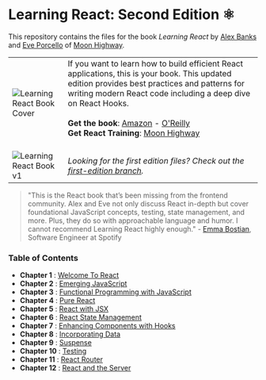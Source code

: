 # Learning React: Second Edition ⚛️

This repository contains the files for the book _Learning React_ by [Alex Banks](https://twitter.com/moontahoe) and [Eve Porcello](https://twitter.com/eveporcello) of [Moon Highway](https://moonhighway.com).

|                                                                                                                              |                                                                                                                                                                                                                                                                                                                                                                                                                                                                                  |
| ---------------------------------------------------------------------------------------------------------------------------- | -------------------------------------------------------------------------------------------------------------------------------------------------------------------------------------------------------------------------------------------------------------------------------------------------------------------------------------------------------------------------------------------------------------------------------------------------------------------------------- |
| ![Learning React Book Cover](https://raw.githubusercontent.com/MoonHighway/learning-react/second-edition/learning-react.jpg) | If you want to learn how to build efficient React applications, this is your book. This updated edition provides best practices and patterns for writing modern React code including a deep dive on React Hooks.<br><br> **Get the book**: [Amazon](https://www.amazon.com/Learning-React-Modern-Patterns-Developing/dp/1492051721) - [O'Reilly](http://shop.oreilly.com/product/0636920252894.do)<br>**Get React Training**: [Moon Highway](http://www.moonhighway.com)<br><br> |
| ![Learning React Book v1](https://raw.githubusercontent.com/MoonHighway/learning-react/second-edition/learning-react-v1.jpg) | _Looking for the first edition files? Check out the [first-edition branch](https://github.com/MoonHighway/learning-react/tree/master)._                                                                                                                                                                                                                                                                                                                                          |

> "This is the React book that’s been missing from the frontend community. Alex and Eve not only discuss React in-depth but cover foundational JavaScript concepts, testing, state management, and more. Plus, they do so with approachable language and humor. I cannot recommend Learning React highly enough." - [Emma Bostian](https://twitter.com/emmabostian), Software Engineer at Spotify

### Table of Contents

- **Chapter 1** : [Welcome To React](https://github.com/MoonHighway/learning-react/tree/second-edition/chapter-01)
- **Chapter 2** : [Emerging JavaScript](https://github.com/MoonHighway/learning-react/tree/second-edition/chapter-02)
- **Chapter 3** : [Functional Programming with JavaScript](https://github.com/MoonHighway/learning-react/tree/second-edition/chapter-03)
- **Chapter 4** : [Pure React](https://github.com/MoonHighway/learning-react/tree/second-edition/chapter-04)
- **Chapter 5** : [React with JSX](https://github.com/MoonHighway/learning-react/tree/second-edition/chapter-05)
- **Chapter 6** : [React State Management](https://github.com/MoonHighway/learning-react/tree/second-edition/chapter-06)
- **Chapter 7** : [Enhancing Components with Hooks](https://github.com/MoonHighway/learning-react/tree/second-edition/chapter-07)
- **Chapter 8** : [Incorporating Data](https://github.com/MoonHighway/learning-react/tree/second-edition/chapter-08)
- **Chapter 9** : [Suspense](https://github.com/MoonHighway/learning-react/tree/second-edition/chapter-09)
- **Chapter 10** : [Testing](https://github.com/MoonHighway/learning-react/tree/second-edition/chapter-10)
- **Chapter 11** : [React Router](https://github.com/MoonHighway/learning-react/tree/second-edition/chapter-11)
- **Chapter 12** : [React and the Server](https://github.com/MoonHighway/learning-react/tree/second-edition/chapter-12)
